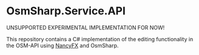 # OsmSharp.Service.API

UNSUPPORTED EXPERIMENTAL IMPLEMENTATION FOR NOW!

This repository contains a C# implementation of the editing functionality in the OSM-API using [NancyFX](https://github.com/NancyFX) and OsmSharp.